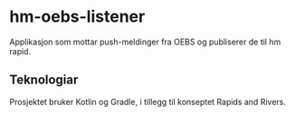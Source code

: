 # hm-oebs-listener
Applikasjon som mottar push-meldinger fra OEBS og publiserer de til hm rapid.

## Teknologiar
Prosjektet bruker Kotlin og Gradle, i tillegg til konseptet Rapids and Rivers.

